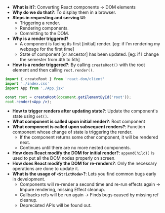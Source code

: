 - **What is it?**: Converting React components -> DOM elements
- **Why do we do that?**: To display them in a browser.
- **Steps in requesting and serving UI**:
	- Triggering a render.
	- Rendering components.
	- Committing to the DOM.
- **Why is a render triggered?**
	- A component is facing its first [initial] render. [eg: if I'm rendering my webpage for the first time]
	- State of component [or ancestor] has been updated. [eg: if I change the semester from 4th to 5th]
- **How is a render triggered?**: By calling `createRoot()` with the root element and then calling `root.render()`.

```jsx
import { createRoot } from 'react-dom/client'
import './index.css'
import App from './App.jsx'

const root = createRoot(document.getElementById('root'));
root.render(<App />);
```

- **How to trigger renders after updating state?**: Update the component's state using `set()`.
- **What component is called upon initial render?**: Root component
- **What component is called upon subsequent renders?**: Function component whose change of state is triggering the render.
	- If the component returns some other component, it will be rendered next.
	- Continues until there are no more nested components.
- **How does React modify the DOM for initial render?**: `appendChild()` is used to put all the DOM nodes properly on screen.
- **How does React modify the DOM for re-renders?**: Only the necessary operations are done to update it.
- **What is the usage of ``<StrictMode>``?**: Lets you find common bugs early in development.
	- Components will re-render a second time and re-run effects again -> Impure rendering, missing Effect cleanup.
	- Callbacks refs will be run again -> Finds bugs caused by missing ref cleanup.
	- Depreciated APIs will be found out.
